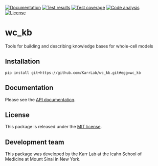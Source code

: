 [![Documentation](https://readthedocs.org/projects/wc-kb/badge/?version=latest)](http://docs.karrlab.org/wc_kb)
[![Test results](https://circleci.com/gh/KarrLab/wc_kb.svg?style=shield)](https://circleci.com/gh/KarrLab/wc_kb)
[![Test coverage](https://coveralls.io/repos/github/KarrLab/wc_kb/badge.svg)](https://coveralls.io/github/KarrLab/wc_kb)
[![Code analysis](https://api.codeclimate.com/v1/badges/3e80d978412dd78425c6/maintainability)](https://codeclimate.com/github/KarrLab/wc_kb)
[![License](https://img.shields.io/github/license/KarrLab/wc_kb.svg)](LICENSE)

# wc_kb

Tools for building and describing knowledge bases for whole-cell models

## Installation

```
pip install git+https://github.com/KarrLab/wc_kb.git#egg=wc_kb
```

## Documentation
Please see the [API documentation](http://docs.karrlab.org/wc_kb).

## License
This package is released under the [MIT license](LICENSE).

## Development team
This package was developed by the Karr Lab at the Icahn School of Medicine at Mount Sinai in New York.
